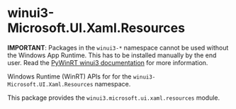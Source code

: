 <!-- warning: Please don't edit this file. It was automatically generated. -->

# winui3-Microsoft.UI.Xaml.Resources

**IMPORTANT**: Packages in the `winui3-*` namespace cannot be used without the
Windows App Runtime. This has to be installed manually by the end user. Read the
[PyWinRT winui3 documentation](https://pywinrt.readthedocs.io/en/latest/api/winui3/index.html)
for more information.

Windows Runtime (WinRT) APIs for for the `winui3-Microsoft.UI.Xaml.Resources` namespace.

This package provides the `winui3.microsoft.ui.xaml.resources` module.
